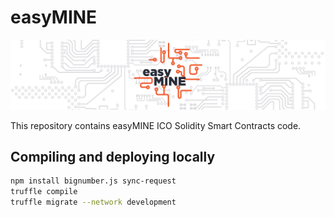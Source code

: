 easyMINE
==========

[![Logo](logo.png)](http://easymine.io)

This repository contains easyMINE ICO Solidity Smart Contracts code.

Compiling and deploying locally
------------------------------

```bash
npm install bignumber.js sync-request
truffle compile
truffle migrate --network development
```
